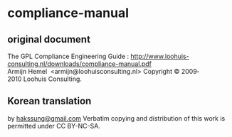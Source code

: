 # compliance-manual

## original document
The GPL Compliance Engineering Guide : http://www.loohuis-consulting.nl/downloads/compliance-manual.pdf
Armijn Hemel  <armijn@loohuis­consulting.nl>
Copyright © 2009­2010 Loohuis Consulting.

## Korean translation
by hakssung@gmail.com
Verbatim copying and distribution of this work is permitted under CC BY-NC-SA.
